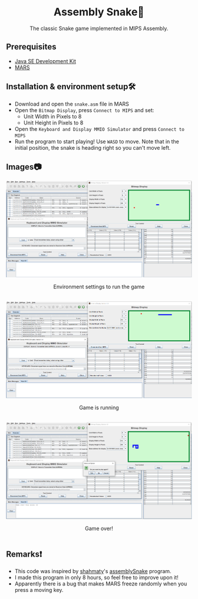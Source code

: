 <div align="center">

# Assembly Snake🐍
The classic Snake game implemented in MIPS Assembly.

</div>

## Prerequisites
- [Java SE Development Kit](https://www.oracle.com/java/technologies/downloads/)
- [MARS](http://courses.missouristate.edu/KenVollmar/MARS/download.htm)

## Installation & environment setup🛠️
- Download and open the `snake.asm` file in MARS
- Open the `Bitmap Display`, press `Connect to MIPS` and set:
  - Unit Width in Pixels to 8
  - Unit Height in Pixels to 8
- Open the `Keyboard and Display MMIO Simulator` and press `Connect to MIPS`
- Run the program to start playing! Use `WASD` to move. Note that in the initial position, the snake is heading right so you can't move left. 

## Images📷

![](/images/env-setting.png)
<div align="center"> 
    Environment settings to run the game <br></br>
</div>

![](/images/running.png)
<div align="center"> 
    Game is running <br></br>
</div>

![](/images/game-over.png)
<div align="center"> 
    Game over! <br></br>
</div>

## Remarks❗
- This code was inspired by [shahmaty](https://github.com/shahmaty)'s [assemblySnake](https://github.com/shahmaty/assemblySnake) program.
- I made this program in only 8 hours, so feel free to improve upon it!
- Apparently there is a bug that makes MARS freeze randomly when you press a moving key.


